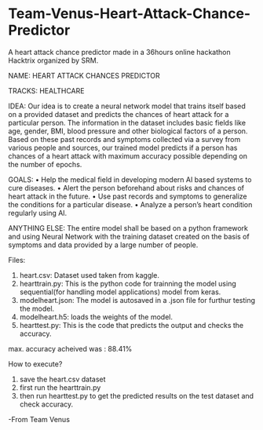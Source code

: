 # Team-Venus-Heart-Attack-Chance-Predictor
A heart attack chance predictor made in a 36hours online hackathon Hacktrix organized by SRM.

NAME:	HEART ATTACK CHANCES PREDICTOR

TRACKS: HEALTHCARE

IDEA:
Our idea is to create a neural network model that trains itself based on a provided dataset and predicts the chances of heart attack for a particular person. The information in the dataset includes basic fields like age, gender, BMI, blood pressure and other biological factors of a person. Based on these past records and symptoms collected via a survey from various people and sources, our trained model predicts if a person has chances of a heart attack with maximum accuracy possible depending on the number of epochs.

GOALS:
•	Help the medical field in developing modern AI based systems to cure diseases.
•	Alert the person beforehand about risks and chances of heart attack in the future.
•	Use past records and symptoms to generalize the conditions for a particular disease.
•	Analyze a person’s heart condition regularly using AI.

ANYTHING ELSE:	The entire model shall be based on a python framework and using Neural Network with the training dataset created on the basis of symptoms and data provided by a large number of people.

Files:

1. heart.csv: Dataset used taken from kaggle.
2. hearttrain.py: This is the python code for trainning the model using sequential(for handling model applications) model from keras.
3. modelheart.json: The model is autosaved in a .json file for furthur testing the model.
4. modelheart.h5: loads the weights of the model.
5. hearttest.py: This is the code that predicts the output and checks the accuracy.

max. accuracy acheived was : 88.41%

How to execute?
1. save the heart.csv dataset
2. first run the hearttrain.py 
3. then run hearttest.py to get the predicted results on the test dataset and check accuracy.

-From Team Venus
